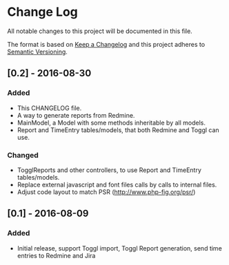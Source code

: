 # Change Log
All notable changes to this project will be documented in this file.

The format is based on [Keep a Changelog](http://keepachangelog.com/)
and this project adheres to [Semantic Versioning](http://semver.org/).

## [0.2] - 2016-08-30
### Added
- This CHANGELOG file.
- A way to generate reports from Redmine.
- MainModel, a Model with some methods inheritable by all models.
- Report and TimeEntry tables/models, that both Redmine and Toggl can use.

### Changed
- TogglReports and other controllers, to use Report and TimeEntry tables/models.
- Replace external javascript and font files calls by calls to internal files.
- Adjust code layout to match PSR (http://www.php-fig.org/psr/)

## [0.1] - 2016-08-09
### Added
- Initial release, support Toggl import, Toggl Report generation, send time
entries to Redmine and Jira
